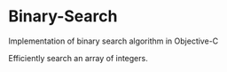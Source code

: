 # Binary-Search
Implementation of binary search algorithm in Objective-C

Efficiently search an array of integers.
